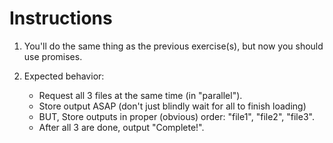 # Instructions

1. You'll do the same thing as the previous exercise(s), but now you should use promises.

2. Expected behavior:
	- Request all 3 files at the same time (in "parallel").
	- Store output ASAP (don't just blindly wait for all to finish loading)
	- BUT, Store outputs in proper (obvious) order: "file1", "file2", "file3".
	- After all 3 are done, output "Complete!".
